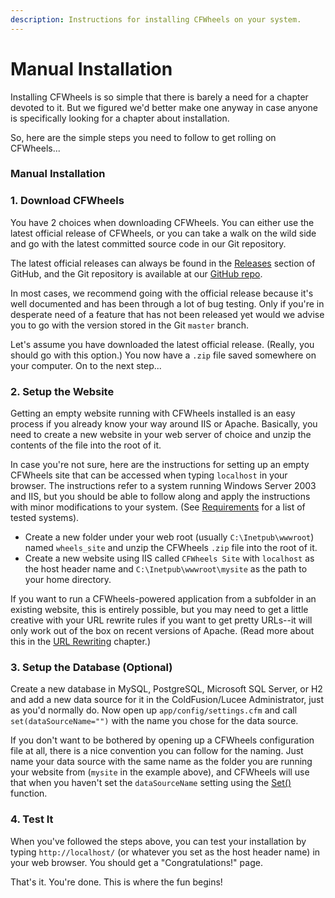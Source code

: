 ```yaml
---
description: Instructions for installing CFWheels on your system.
---
```


# Manual Installation

Installing CFWheels is so simple that there is barely a need for a chapter devoted to it. But we figured we'd better make one anyway in case anyone is specifically looking for a chapter about installation.

So, here are the simple steps you need to follow to get rolling on CFWheels...

### Manual Installation

### 1. Download CFWheels

You have 2 choices when downloading CFWheels. You can either use the latest official release of CFWheels, or you can take a walk on the wild side and go with the latest committed source code in our Git repository.

The latest official releases can always be found in the [Releases](https://github.com/cfwheels/cfwheels/releases) section of GitHub, and the Git repository is available at our [GitHub repo](https://github.com/cfwheels/cfwheels).

In most cases, we recommend going with the official release because it's well documented and has been through a lot of bug testing. Only if you're in desperate need of a feature that has not been released yet would we advise you to go with the version stored in the Git `master` branch.

Let's assume you have downloaded the latest official release. (Really, you should go with this option.) You now have a `.zip` file saved somewhere on your computer. On to the next step...

### 2. Setup the Website

Getting an empty website running with CFWheels installed is an easy process if you already know your way around IIS or Apache. Basically, you need to create a new website in your web server of choice and unzip the contents of the file into the root of it.

In case you're not sure, here are the instructions for setting up an empty CFWheels site that can be accessed when typing `localhost` in your browser. The instructions refer to a system running Windows Server 2003 and IIS, but you should be able to follow along and apply the instructions with minor modifications to your system. (See [Requirements](https://guides.cfwheels.org/2.5.0/v/3.0.0-snapshot/introduction/requirements) for a list of tested systems).

* Create a new folder under your web root (usually `C:\Inetpub\wwwroot`) named `wheels_site` and unzip the CFWheels `.zip` file into the root of it.
* Create a new website using IIS called `CFWheels Site` with `localhost` as the host header name and `C:\Inetpub\wwwroot\mysite` as the path to your home directory.

If you want to run a CFWheels-powered application from a subfolder in an existing website, this is entirely possible, but you may need to get a little creative with your URL rewrite rules if you want to get pretty URLs--it will only work out of the box on recent versions of Apache. (Read more about this in the [URL Rewriting](https://guides.cfwheels.org/2.5.0/v/3.0.0-snapshot/handling-requests-with-controllers/url-rewriting) chapter.)

### 3. Setup the Database (Optional)

Create a new database in MySQL, PostgreSQL, Microsoft SQL Server, or H2 and add a new data source for it in the ColdFusion/Lucee Administrator, just as you'd normally do. Now open up `app/config/settings.cfm` and call `set(dataSourceName="")` with the name you chose for the data source.

If you don't want to be bothered by opening up a CFWheels configuration file at all, there is a nice convention you can follow for the naming. Just name your data source with the same name as the folder you are running your website from (`mysite` in the example above), and CFWheels will use that when you haven't set the `dataSourceName` setting using the [Set()](https://api.cfwheels.org/v3.0.0-SNAPSHOT/set.html) function.

### 4. Test It

When you've followed the steps above, you can test your installation by typing `http://localhost/` (or whatever you set as the host header name) in your web browser. You should get a "Congratulations!" page.

That's it. You're done. This is where the fun begins!
